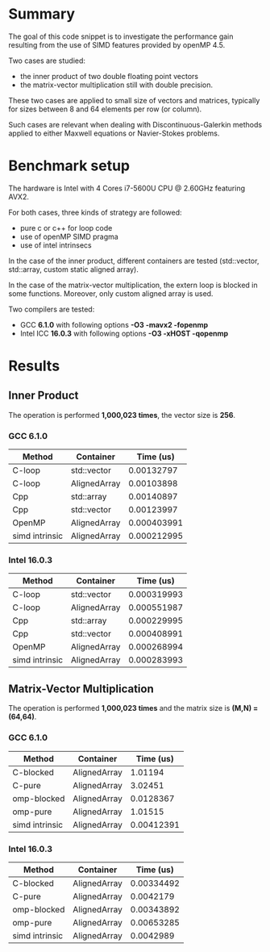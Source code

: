 # Summary
<p>
The goal of this code snippet is to investigate the performance gain resulting from the use of SIMD features provided by openMP 4.5.
</p>

Two cases are studied:
- the inner product of two double floating point vectors
- the matrix-vector multiplication still with double precision.

These two cases are applied to small size of vectors and matrices, typically for sizes between 8 and 64 elements per row (or column).

Such cases are relevant when dealing with Discontinuous-Galerkin methods applied to either Maxwell equations or Navier-Stokes problems.

# Benchmark setup

The hardware is Intel with 4 Cores i7-5600U CPU @ 2.60GHz featuring AVX2.

For both cases, three kinds of strategy are followed:
- pure c or c++ for loop code
- use of openMP SIMD pragma
- use of intel intrinsecs

In the case of the inner product, different containers are tested (std::vector, std::array, custom static aligned array).

In the case of the matrix-vector multiplication, the extern loop is blocked in some functions. Moreover, only custom aligned array is used.

Two compilers are tested:
- GCC **6.1.0** with following options **-O3 -mavx2 -fopenmp**
- Intel ICC **16.0.3** with following options **-O3 -xHOST -qopenmp**

# Results

## Inner Product

The operation is performed **1,000,023 times**, the vector size is **256**.

### GCC 6.1.0

| Method         |     Container  |   Time (us) |
|----------------|----------------|-------------|
| C-loop         |   std::vector  | 0.00132797  |
| C-loop         |  AlignedArray  | 0.00103898  |
| Cpp            |    std::array  | 0.00140897  |
| Cpp            |   std::vector  | 0.00123997  |
| OpenMP         |  AlignedArray  | 0.000403991 |
| simd intrinsic |  AlignedArray  | 0.000212995 |

### Intel 16.0.3

| Method         |     Container  |   Time (us) |
|----------------|----------------|-------------|
| C-loop         |   std::vector  | 0.000319993 |
| C-loop         |  AlignedArray  | 0.000551987 |
| Cpp            |    std::array  | 0.000229995 |
| Cpp            |   std::vector  | 0.000408991 |
| OpenMP         |  AlignedArray  | 0.000268994 |
| simd intrinsic |  AlignedArray  | 0.000283993 |



## Matrix-Vector Multiplication

The operation is performed **1,000,023 times** and the matrix size is **(M,N) = (64,64)**.

### GCC 6.1.0

| Method         |     Container  |   Time (us) |
|----------------|----------------|-------------|
| C-blocked      |  AlignedArray  | 1.01194     |
| C-pure         |  AlignedArray  | 3.02451     |
| omp-blocked    |  AlignedArray  | 0.0128367   |
| omp-pure       |  AlignedArray  | 1.01515     |
| simd intrinsic |  AlignedArray  | 0.00412391  |

### Intel 16.0.3

| Method         |     Container  |   Time (us) |
|----------------|----------------|-------------|
| C-blocked      |  AlignedArray  | 0.00334492  |
| C-pure         |  AlignedArray  | 0.0042179   |
| omp-blocked    |  AlignedArray  | 0.00343892  |
| omp-pure       |  AlignedArray  | 0.00653285  |
| simd intrinsic |  AlignedArray  | 0.0042989   |
